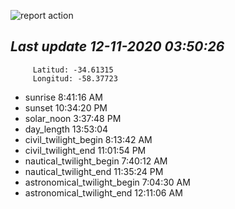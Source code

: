 ![report action](https://github.com/matiasz8/actions-for-reports/workflows/report%20action/badge.svg?branch=develop) 


## *****Last update 12-11-2020 03:50:26*****



		 Latitud: -34.61315
		 Longitud: -58.37723

 - sunrise 	 8:41:16 AM
 - sunset 	 10:34:20 PM
 - solar_noon 	 3:37:48 PM
 - day_length 	 13:53:04
 - civil_twilight_begin 	 8:13:42 AM
 - civil_twilight_end 	 11:01:54 PM
 - nautical_twilight_begin 	 7:40:12 AM
 - nautical_twilight_end 	 11:35:24 PM
 - astronomical_twilight_begin 	 7:04:30 AM
 - astronomical_twilight_end 	 12:11:06 AM
